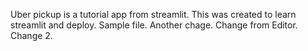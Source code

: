 Uber pickup is a tutorial app from streamlit.
This was created to learn streamlit and deploy.
Sample file.
Another chage.
Change from Editor.
Change 2.
